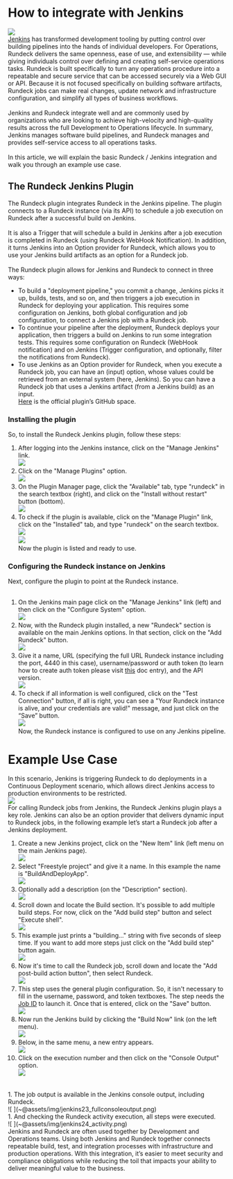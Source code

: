 # How to integrate with Jenkins <br>
![ ](~@assets/img/jenkins1_RDplusJenkins.png)<br>
[Jenkins](https://www.jenkins.io/) has transformed development tooling by putting control over building pipelines into the hands of individual developers. For Operations, Rundeck delivers the same openness, ease of use, and extensibility — while giving individuals control over defining and creating self-service operations tasks. Rundeck is built specifically to turn any operations procedure into a repeatable and secure service that can be accessed securely via a Web GUI or API. Because it is not focused specifically on building software artifacts, Rundeck jobs can make real changes, update network and infrastructure configuration, and simplify all types of business workflows.<br><br>
Jenkins and Rundeck integrate well and are commonly used by organizations who are looking to achieve high-velocity and high-quality results across the full Development to Operations lifecycle. In summary, Jenkins manages software build pipelines, and Rundeck manages and provides self-service access to all operations tasks.<br><br>
In this article, we will explain the basic Rundeck / Jenkins integration and walk you through an example use case.<br>

## The Rundeck Jenkins Plugin <br>
The Rundeck plugin integrates Rundeck in the Jenkins pipeline. The plugin connects to a Rundeck instance (via its API) to schedule a job execution on Rundeck after a successful build on Jenkins.<br><br>
It is also a Trigger that will schedule a build in Jenkins after a job execution is completed in Rundeck (using Rundeck WebHook Notification). In addition, it turns Jenkins into an Option provider for Rundeck, which allows you to use your Jenkins build artifacts as an option for a Rundeck job.<br><br>
The Rundeck plugin allows for Jenkins and Rundeck to connect in three ways:<br>

 * To build a "deployment pipeline," you commit a change, Jenkins picks it up, builds, tests, and so on, and then triggers a job execution in Rundeck for deploying your application. This requires some configuration on Jenkins, both global configuration and job configuration, to connect a Jenkins job with a Rundeck job.<br>
 * To continue your pipeline after the deployment, Rundeck deploys your application, then triggers a build on Jenkins to run some integration tests. This requires some configuration on Rundeck (WebHook notification) and on Jenkins (Trigger configuration, and optionally, filter the notifications from Rundeck).<br>
 * To use Jenkins as an Option provider for Rundeck, when you execute a Rundeck job, you can have an (input) option, whose values could be retrieved from an external system (here, Jenkins). So you can have a Rundeck job that uses a Jenkins artifact (from a Jenkins build) as an input.<br>
[Here](https://github.com/jenkinsci/rundeck-plugin) is the official plugin’s GitHub space.<br>

### Installing the plugin <br>
So, to install the Rundeck Jenkins plugin, follow these steps:<br>

1. After logging into the Jenkins instance, click on the "Manage Jenkins" link.<br>
![ ](~@assets/img/jenkins2_manage.png)<br>
1. Click on the "Manage Plugins" option.<br>
![ ](~@assets/img/jenkins3_manageplugins.png)<br>
1. On the Plugin Manager page, click the "Available" tab, type "rundeck" in the search textbox (right), and click on the "Install without restart" button (bottom).<br>
![ ](~@assets/img/jenkins4_pluginmanager.png)<br>
1. To check if the plugin is available, click on the "Manage Plugin" link, click on the "Installed" tab, and type "rundeck" on the search textbox.<br>
![ ](~@assets/img/jenkins5_installingplugins.png)<br>
![ ](~@assets/img/jenkins7_pluginsinstalled.png)<br>
Now the plugin is listed and ready to use.<br>

### Configuring the Rundeck instance on Jenkins <br>

Next, configure the plugin to point at the Rundeck instance.<br>
<br>
1. On the Jenkins main page click on the "Manage Jenkins" link (left) and then click on the "Configure System" option.<br>
![ ](~@assets/img/jenkins8_configsys.png)<br>
1. Now, with the Rundeck plugin installed, a new "Rundeck" section is available on the main Jenkins options.  In that section, click on the "Add Rundeck" button.<br>
![ ](~@assets/img/jenkins9_addrundeck.png)<br>
1. Give it a name, URL (specifying the full URL Rundeck instance including the port, 4440 in this case), username/password or auth token (to learn how to create auth token please visit [this](https://docs.rundeck.com/docs/manual/10-user.html#user-api-tokens) doc entry), and the API version. <br>
![ ](~@assets/img/jenkins10_testconnection.png) <br>
1. To check if all information is well configured, click on the "Test Connection" button, if all is right, you can see a "Your Rundeck instance is alive, and your credentials are valid!" message, and just click on the “Save” button.<br>
![ ](~@assets/img/jenkins11_saveconfig.png)<br>
Now, the Rundeck instance is configured to use on any Jenkins pipeline.

<h1>Example Use Case</h1>

In this scenario, Jenkins is triggering Rundeck to do deployments in a Continuous Deployment scenario, which allows direct Jenkins access to production environments to be restricted.<br>
![ ](~@assets/img/jenkins12_fancy.png)<br>
For calling Rundeck jobs from Jenkins, the Rundeck Jenkins plugin plays a key role. Jenkins can also be an option provider that delivers dynamic input to Rundeck jobs, in the following example let’s start a Rundeck job after a Jenkins deployment.<br>
1. Create a new Jenkins project, click on the "New Item" link (left menu on the main Jenkins page).<br>
![ ](~@assets/img/jenkins13_newproject.png)<br>
1. Select "Freestyle project" and give it a name. In this example the name is "BuildAndDeployApp".<br>
![ ](~@assets/img/jenkins14_freestyle.png)<br>
1. Optionally add a description (on the "Description" section).<br>
![ ](~@assets/img/jenkins15_desc.png)<br>
1. Scroll down and locate the Build section. It's possible to add multiple build steps. For now, click on the "Add build step" button and select "Execute shell".<br>
![ ](~@assets/img/jenkins16_buildstep.png)<br>
1. This example just prints a "building..." string with five seconds of sleep time. If you want to add more steps just click on the "Add build step" button again.<br>
![ ](~@assets/img/jenkins17_shellcommand.png)<br>
1. Now it's time to call the Rundeck job, scroll down and locate the "Add post-build action button", then select Rundeck.<br>
![ ](~@assets/img/jenkins18_callrundeck.png)<br>
1. This step uses the general plugin configuration. So, it isn't necessary to fill in the username, password, and token textboxes. The step needs the [Job ID](https://docs.rundeck.com/docs/manual/04-jobs.html#job-uuids) to launch it.  Once that is entered, click on the "Save" button.<br>
![ ](~@assets/img/jenkins19_jobid.png)<br>
1. Now run the Jenkins build by clicking the "Build Now" link (on the left menu).<br>
![ ](~@assets/img/jenkins20_buildnow.png)<br>
1. Below, in the same menu, a new entry appears.<br>
![ ](~@assets/img/jenkins21_newentry.png)<br>
1. Click on the execution number and then click on the "Console Output" option.<br>
![ ](~@assets/img/jenkins22_consoleoutput.png)<br>
<br>
1. The job output is available in the Jenkins console output, including Rundeck.<br>
![ ](~@assets/img/jenkins23_fullconsoleoutput.png)<br>
1. And checking the Rundeck activity execution, all steps were executed.<br>
![ ](~@assets/img/jenkins24_activity.png)<br>
Jenkins and Rundeck are often used together by Development and Operations teams. Using both Jenkins and Rundeck together connects repeatable build, test, and integration processes with infrastructure and production operations. With this integration, it’s easier to meet security and compliance obligations while reducing the toil that impacts your ability to deliver meaningful value to the business.<br>
